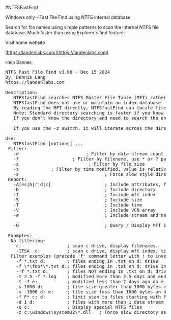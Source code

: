 #NTFSFastFind

Windows only - Fast File Find using NTFS internal database

Search for file names using simple patterns to scan the internal NTFS file database. 
Much faster than using Explorer's find feature. 

Visit home website

[https://landenlabs.com](https://landenlabs.com)


Help Banner:
<pre>
NTFS Fast File Find v3.00 - Dec 15 2024
By: Dennis Lang
https://landenlabs.com

Description:
   NTFSfastFind searches NTFS Master File Table (MFT) rather then iterating across directories.
   NTFSfastFind does not use or maintain an index database
   By reading the MFT directly, NTFSfastFind can locate files anywhere on a disk quickly.
   Note: Standard directory searching is faster if you know the directory to search.
   If you don't know the directory and need to search the entire disk drive, NTFSfastFind is fast.

   If you use the -z switch, it will iterate across the directories rather then using MFT.

Use:
   NTFSfastFind [options] <localNTFSdrivetoSearch>...
 Filter:
   -d <count>                        ; Filter by data stream count
   -f <fileFilter>                   ; Filter by filename, use * or ? patterns
   -s <size>                         ; Filter by file size
   -t <relativeModifyDate>           ; Filter by time modified, value is relative days
   -z                                ; Force slow style directory search
 Report:
   -A[=s|h|r|d|c]                    ; Include attributes, filter on attributes
   -D                                ; Include directory
   -I                                ; Include mft index
   -S                                ; Include size
   -T                                ; Include time
   -V                                ; Include VCN array
   -#                                ; Include stream and name counts

   -Q                                ; Query / Display MFT information only

 Examples:
  No filtering:
    c:                 ; scan c drive, display filenames.
    -ITSA  c:          ; scan c drive, display mft index, time, size, attributes, directory.
  Filter examples (precede 'f' command letter with ! to invert rule):
    -f *.txt d:        ; files ending in .txt on d: drive
    -f \*\foo*\*.txt d:; files ending in .txt on d: drive in directory starting with foo
    -!f *.txt d:       ; files NOT ending in .txt on d: drive
    -t 2.5 -f *.log    ; modified more than 2.5 days and ending in .log on c drive
    -t -7 e:           ; modified less than 7 days ago on e drive
    -s 1000 d:         ; file size greater than 1000 bytes on d drive
    -s -1000 d: e:     ; file size less than 1000 bytes on d and e drive
    -f F* c: d:        ; limit scan to files starting with F on either C or D
    -d 1 d:            ; files with more than 1 data stream on d: drive
    -Q c:              ; Display special NTFS files
    -z c:\windows\system32\*.dll   ; Force slow directory search.
</pre>
